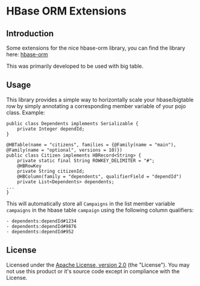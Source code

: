 # HBase ORM Extensions

## Introduction
Some extensions for the nice hbase-orm library, you can find the library here: [hbase-orm](https://flipkart-incubator.github.io/hbase-orm/)

This was primarily developed to be used with big table.

## Usage
This library provides a simple way to horizontally scale your hbase/bigtable row by simply annotating a corresponding member variable of your pojo class. Example:

```
public class Dependents implements Serializable {
    private Integer dependId;
}

@HBTable(name = "citizens", families = {@Family(name = "main"), @Family(name = "optional", versions = 10)})
public class Citizen implements HBRecord<String> {
    private static final String ROWKEY_DELIMITER = "#";
    @HBRowKey
    private String citizenId;
    @HBColumn(family = "dependents", qualifierField = "dependId")
    private List<Dependents> dependents; 
...
}
```

This will automatically store all `Campaigns` in the list member variable `campaigns` in the hbase table `campaign` using the following column qualifiers: 
```
- dependents:dependId#1234
- dependents:dependId#9876
- dependents:dependId#952
```

## License

Licensed under the [Apache License, version 2.0](https://www.apache.org/licenses/LICENSE-2.0) (the "License"). You may not use this product or it's source code except in compliance with the License.
